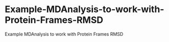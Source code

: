 # Example-MDAnalysis-to-work-with-Protein-Frames-RMSD
Example MDAnalysis to work with Protein Frames RMSD
